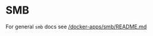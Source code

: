 # SMB

For general `smb` docs see [/docker-apps/smb/README.md](../../../../docker-apps/smb/README.md)
